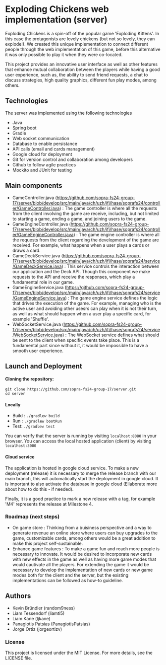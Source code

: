 # Exploding Chickens web implementation (server)

Exploding Chickens is a spin-off of the popular game 'Exploding Kittens'. In this case the protagonists are lovely chickens (but not so lovely, they can explode!). We created this unique implementation to connect different people through the web implementation of this game, before this alternative it was only possible to play it when they were co-located.

This project provides an innovative user interface as well as other features that enhance mutual collaboration between the players while having a good user experience, such as, the ability to send friend requests, a chat to discuss strategies, high quality graphics, different fun play modes, among others.

## Technologies

The server was implemented using the following technologies
-   Java
-   Spring boot
-   Gradle
-   Web socket communication
-   Database to enable persistance
-   API calls (email and cards management)
-   Google cloud for deployment
-   Git for version control and collaboration among developers
-   Github to follow agile practices
-   Mockito and JUnit for testing

## Main components
-  GameController.java (https://github.com/sopra-fs24-group-17/server/blob/develop/src/main/java/ch/uzh/ifi/hase/soprafs24/controller/GameController.java) : The game controller is where all the requests from the client involving the game are receive, including, but not limited to starting a game, ending a game, and joining users to the game.
-  GameEngineController.java (https://github.com/sopra-fs24-group-17/server/blob/develop/src/main/java/ch/uzh/ifi/hase/soprafs24/controller/GameEngineController.java) : The game engine controller is where all the requests from the client regarding the development of the game are received. For example, what happens when a user plays a cards or draws a card.   
-  GameDeckService.java (https://github.com/sopra-fs24-group-17/server/blob/develop/src/main/java/ch/uzh/ifi/hase/soprafs24/service/GameDeckService.java) : This service controls the interaction between our application and the Deck API. Though this component we make requests to the API and receive the responses, which play a fundamental role in our game.
-  GameEngineService.java (https://github.com/sopra-fs24-group-17/server/blob/develop/src/main/java/ch/uzh/ifi/hase/soprafs24/service/GameEngineService.java) : The game engine service defines the logic that drives the execution of the game. For example, managing who is the active user and avoiding other usesrs can play when it is not their turn, as well as what should happen when a user play a specific card, for example 'Shuffle'. 
-  WebSocketService.java (https://github.com/sopra-fs24-group-17/server/blob/develop/src/main/java/ch/uzh/ifi/hase/soprafs24/service/WebSocketService.java) : The WebSocket service defines what should be sent to the client when specific events take place. This is a fundamental part since without it, it would be impossible to have a smooth user experience.


## Launch and Deployment
#### Cloning the repository:
`git clone https://github.com/sopra-fs24-group-17/server.git`\
`cd server`

#### Locally
- Build : `./gradlew build`
- Run : `./gradlew bootRun`
- Test: `./gradlew test`

You can verify that the server is running by visiting `localhost:8080` in your browser.
You can access the local hosted application (client) by visiting `localhost:3000`

#### Cloud service
The application is hosted in google cloud service. 
To make a new deployment (release) it is necessary to merge the release branch with our main branch, this will automatically start the deployment in google cloud. It is important to also activate the database in google cloud (Ellaborate more about how to do this - if needed). 

Finally, it is a good practice to mark a new release with a tag, for example 'M4' represents the release at Milestone 4.


### Roadmap (next steps)
- On game store : Thinking from a buisiness perspective and a way to generate revenue an online store where users can buy upgrades to the game, customizable cards, among others would be a great addition to make this project self-sustainable.
- Enhance game features : To make a game fun and reach more people is necessary to innovate. It would be desired to incorporate new cards with new effects in the game as well as having more game modes that would cautivate all the players. For extending the game it would be necessary to develop the implementation of new cards or new game modes both for the client and the server, but the existing implementations can be followed as how-to guideline.

## Authors
- Kevin Bründler (random9ness)
- Liam Tessendorf (liamti5)
- Liam Kane (ljkane)
- Panagiotis Patsias (PanagiotisPatsias)
- Jorge Ortiz (jorgeortizv)

### License
This project is licensed under the MIT License. For more details, see the LICENSE file.



